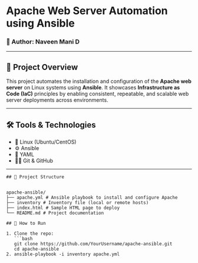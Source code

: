 # Apache Web Server Automation using Ansible

### 👤 Author: Naveen Mani D

---

## 📘 Project Overview

This project automates the installation and configuration of the **Apache web server** on Linux systems using **Ansible**. It showcases **Infrastructure as Code (IaC)** principles by enabling consistent, repeatable, and scalable web server deployments across environments.

---

## 🛠️ Tools & Technologies

- 🐧 Linux (Ubuntu/CentOS)
- ⚙️ Ansible
- 📄 YAML
- 🧑‍💻 Git & GitHub

---
```
## 📂 Project Structure


apache-ansible/
├── apache.yml # Ansible playbook to install and configure Apache
├── inventory # Inventory file (local or remote hosts)
├── index.html # Sample HTML page to deploy
└── README.md # Project documentation

## 🚀 How to Run

1. Clone the repo:
   ```bash
   git clone https://github.com/YourUsername/apache-ansible.git
   cd apache-ansible
2. ansible-playbook -i inventory apache.yml
```




